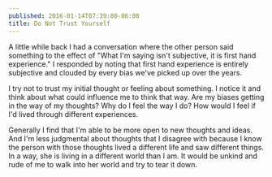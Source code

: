 ```yaml
---
published: 2016-01-14T07:39:00-06:00
title: Do Not Trust Yourself
---
```

A little while back I had a conversation where the other person said something to the effect of "What I'm saying isn't subjective, it is first hand experience." I responded by noting that first hand experience is entirely subjective and clouded by every bias we've picked up over the years.

I try not to trust my initial thought or feeling about something. I notice it and think about what could influence me to think that way. Are my biases getting in the way of my thoughts? Why do I feel the way I do? How would I feel if I'd lived through different experiences.

Generally I find that I'm able to be more open to new thoughts and ideas. And I'm less judgmental about thoughts that I disagree with because I know the person with those thoughts lived a different life and saw different things. In a way, she is living in a different world than I am. It would be unkind and rude of me to walk into her world and try to tear it down.